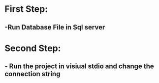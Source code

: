 # First Step:
## -Run Database File in Sql server 
# Second Step:
## - Run the project in visiual stdio and change the connection string
